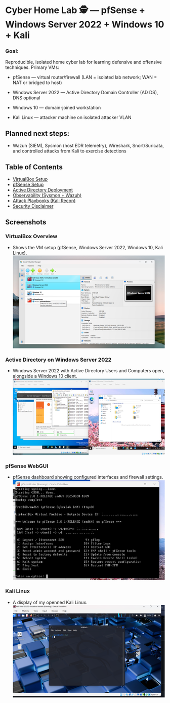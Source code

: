 # Cyber Home Lab 🕵️ — pfSense + Windows Server 2022 + Windows 10 + Kali

### Goal:
Reproducible, isolated home cyber lab for learning defensive and offensive techniques. Primary VMs:

* pfSense — virtual router/firewall (LAN = isolated lab network; WAN = NAT or bridged to host)

* Windows Server 2022 — Active Directory Domain Controller (AD DS), DNS optional

* Windows 10 — domain-joined workstation

* Kali Linux — attacker machine on isolated attacker VLAN

## Planned next steps: 
* Wazuh (SIEM), Sysmon (host EDR telemetry), Wireshark, Snort/Suricata, and controlled attacks from Kali to exercise detections


## Table of Contents
- [VirtualBox Setup](vbox-setup.md)
- [pfSense Setup](pfSense-setup.md)
- [Active Directory Deployment](ad-deploy.ps1)
- [Observability (Sysmon + Wazuh)](observability/agent-installation.md)
- [Attack Playbooks (Kali Recon)](attack-playbooks/kali-basic-recon.md)
- [Security Disclaimer](SECURITY.md)
  

## Screenshots

### VirtualBox Overview
* Shows the VM setup (pfSense, Windows Server 2022, Windows 10, Kali Linux).
![VirtualBox Overview](docs/vbox-overview.png)

### Active Directory on Windows Server 2022
* Windows Server 2022 with Active Directory Users and Computers open, alongside a Windows 10 client.
![Windows AD Demo](docs/windows-ad-demo.png)

### pfSense WebGUI
* pfSense dashboard showing configured interfaces and firewall settings.
![pfSense Dashboard](docs/pfsense-dashboard.png)

### Kali Linux
* A display of my openned Kali Linux.
![pfSense Dashboard](docs/Kali-Linux-demo.png)

